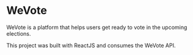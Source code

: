 
# WeVote
WeVote is a platform that helps users get ready to vote in the upcoming elections.

This project was built with ReactJS and consumes the WeVote API.

